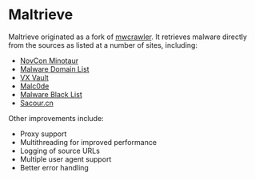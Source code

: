 Maltrieve
=========

Maltrieve originated as a fork of [mwcrawler](https://github.com/ricardo-dias/mwcrawler). It retrieves malware directly from the sources as listed at a number of sites, including:

* [NovCon Minotaur](http://minotauranalysis.com/malwarelist-urls.aspx)
* [Malware Domain List](http://www.malwaredomainlist.com/hostslist/mdl.xml)
* [VX Vault](http://vxvault.siri-urz.net/URL_List.php)
* [Malc0de](http://malc0de.com/rss)
* [Malware Black List](http://www.malwareblacklist.com/mbl.xml)
* [Sacour.cn](http://www.sacour.cn)

Other improvements include:

* Proxy support
* Multithreading for improved performance
* Logging of source URLs
* Multiple user agent support
* Better error handling
